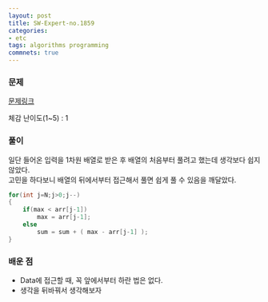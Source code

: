 ```yaml
---
layout: post
title: SW-Expert-no.1859
categories:
- etc
tags: algorithms programming
commnets: true
---
```


### 문제

[문제링크](https://www.swexpertacademy.com/main/code/problem/problemDetail.do?contestProbId=AV5LrsUaDxcDFAXc&categoryId=AV5LrsUaDxcDFAXc&categoryType=CODE&&&)

체감 난이도(1~5) : 1

### 풀이

일단 들어온 입력을 1차원 배열로 받은 후 배열의 처음부터 풀려고 했는데 생각보다 쉽지 않았다.  
고민을 하다보니 배열의 뒤에서부터 접근해서 풀면 쉽게 풀 수 있음을 깨달았다.


```c
for(int j=N;j>0;j--)
{
	if(max < arr[j-1])
		max = arr[j-1];
	else
		sum = sum + ( max - arr[j-1] );
}

```

### 배운 점

- Data에 접근할 때, 꼭 앞에서부터 하란 법은 없다.
- 생각을 뒤바꿔서 생각해보자
